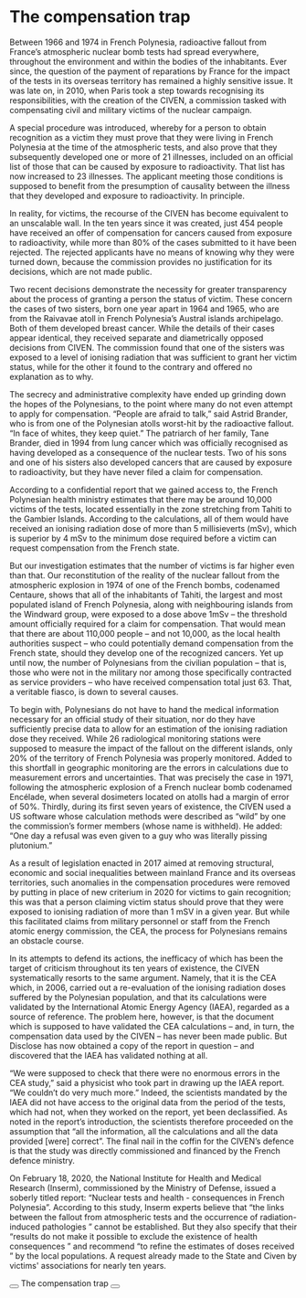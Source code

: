 # The compensation trap


Between 1966 and 1974 in French Polynesia, radioactive fallout from France’s atmospheric nuclear bomb tests had spread everywhere, throughout the environment and within the bodies of the inhabitants. Ever since, the question of the payment of reparations by France for the impact of the tests in its overseas territory has remained a highly sensitive issue. It was late on, in 2010, when Paris took a step towards recognising its responsibilities, with the creation of the CIVEN, a commission tasked with compensating civil and military victims of the nuclear campaign. 

A special procedure was introduced, whereby for a person to obtain recognition as a victim they must prove that they were living in French Polynesia at the time of the atmospheric tests, and also prove that they subsequently developed one or more of 21 illnesses, included on an official list of those that can be caused by exposure to radioactivity. That list has now increased to 23 illnesses. The applicant meeting those conditions is supposed to benefit from the presumption of causality between the illness that they developed and exposure to radioactivity. In principle. 

In reality, for victims, the recourse of the CIVEN has become equivalent to an unscalable wall. In the ten years since it was created, just 454 people have received an offer of compensation for cancers caused from exposure to radioactivity, while more than 80% of the cases submitted to it have been rejected. The rejected applicants have no means of knowing why they were turned down, because the commission provides no justification for its decisions, which are not made public.

Two recent decisions demonstrate the necessity for greater transparency about the process of granting a person the status of victim. These concern the cases of two sisters, born one year apart in 1964 and 1965, who are from the Raivavae atoll in French Polynesia’s Austral islands archipelago. Both of them developed breast cancer. While the details of their cases appear identical, they received separate and diametrically opposed decisions from CIVEN. The commission found that one of the sisters was exposed to a level of ionising radiation that was sufficient to grant her victim status, while for the other it found to the contrary and offered no explanation as to why.    

The secrecy and administrative complexity have ended up grinding down the hopes of the Polynesians, to the point where many do not even attempt to apply for compensation. “People are afraid to talk,” said Astrid Brander, who is from one of the Polynesian atolls worst-hit by the radioactive fallout. “In face of whites, they keep quiet.” The patriarch of her family, Tane Brander, died in 1994 from lung cancer which was officially recognised as having developed as a consequence of the nuclear tests. Two of his sons and one of his sisters also developed cancers that are caused by exposure to radioactivity, but they have never filed a claim for compensation. 

According to a confidential report that we gained access to, the French Polynesian health ministry estimates that there may be around 10,000 victims of the tests, located essentially in the zone stretching from Tahiti to the Gambier Islands. According to the calculations, all of them would have received an ionising radiation dose of more than 5 millisieverts (mSv), which is superior by 4 mSv to the minimum dose required before a victim can request compensation from the French state. 

But our investigation estimates that the number of victims is far higher even than that. Our reconstitution of the reality of the nuclear fallout from the atmospheric explosion in 1974 of one of the French bombs, codenamed Centaure, shows that all of the inhabitants of Tahiti, the largest and most populated island of French Polynesia, along with neighbouring islands from the Windward group, were exposed to a dose above 1mSv – the threshold amount officially required for a claim for compensation. That would mean that there are about 110,000 people – and not 10,000, as the local health authorities suspect – who could potentially demand compensation from the French state, should they develop one of the recognized cancers. Yet up until now, the number of Polynesians from the civilian population – that is, those who were not in the military nor among those specifically contracted as service providers – who have received compensation total just 63. That, a veritable fiasco, is down to several causes.

To begin with, Polynesians do not have to hand the medical information necessary for an official study of their situation, nor do they have sufficiently precise data to allow for an estimation of the ionising radiation dose they received. While 26 radiological monitoring stations were supposed to measure the impact of the fallout on the different islands, only 20% of the territory of French Polynesia was properly monitored. Added to this shortfall in geographic monitoring are the errors in calculations due to measurement errors and uncertainties. That was precisely the case in 1971, following the atmospheric explosion of a French nuclear bomb codenamed Encélade, when several dosimeters located on atolls had a margin of error of 50%. Thirdly, during its first seven years of existence, the CIVEN used a US software whose calculation methods were described as “wild” by one the commission’s former members (whose name is withheld). He added: “One day a refusal was even given to a guy who was literally pissing plutonium.”

As a result of legislation enacted in 2017 aimed at removing structural, economic and social inequalities between mainland France and its overseas territories, such anomalies in the compensation procedures were removed by putting in place of new criterium in 2020 for victims to gain recognition; this was that a person claiming victim status should prove that they were exposed to ionising radiation of more than 1 mSV in a given year. But while this facilitated claims from military personnel or staff from the French atomic energy commission, the CEA, the process for Polynesians remains an obstacle course. 

In its attempts to defend its actions, the inefficacy of which has been the target of criticism throughout its ten years of existence, the CIVEN systematically resorts to the same argument. Namely, that it is the CEA which, in 2006, carried out a re-evaluation of the ionising radiation doses suffered by the Polynesian population, and that its calculations were validated by the International Atomic Energy Agency (IAEA), regarded as a source of reference. The problem here, however, is that the document which is supposed to have validated the CEA calculations – and, in turn, the compensation data used by the CIVEN – has never been made public. But Disclose has now obtained a copy of the report in question – and discovered that the IAEA has validated nothing at all. 

“We were supposed to check that there were no enormous errors in the CEA study,” said a physicist who took part in drawing up the IAEA report. “We couldn’t do very much more.” Indeed, the scientists mandated by the IAEA did not have access to the original data from the period of the tests, which had not, when they worked on the report, yet been declassified. As noted in the report’s introduction, the scientists therefore proceeded on the assumption that “all the information, all the calculations and all the data provided [were] correct”. The final nail in the coffin for the CIVEN’s defence is that the study was directly commissioned and financed by the French defence ministry.

On February 18, 2020, the National Institute for Health and Medical Research (Inserm), commissioned by the Ministry of Defense, issued a soberly titled report: “Nuclear tests and health - consequences in French Polynesia”. According to this study, Inserm experts believe that “the links between the fallout from atmospheric tests and the occurrence of radiation-induced pathologies ” cannot be established. But they also specify that their “results do not make it possible to exclude the existence of health consequences ” and recommend “to refine the estimates of doses received ” by the local populations. A request already made to the State and Civen by victims' associations for nearly ten years.

<div class="story-navigator">
  <button class="story-navigator__btn" data-navigate="/investigation/moruroa-files">
    <svg class="story-navigator__icon" xmlns="http://www.w3.org/2000/svg" viewBox="0 0 492 492">
      <path
        d="M198.608 246.104L382.664 62.04c5.068-5.056 7.856-11.816 7.856-19.024 0-7.212-2.788-13.968-7.856-19.032l-16.128-16.12C361.476 2.792 354.712 0 347.504 0s-13.964 2.792-19.028 7.864L109.328 227.008c-5.084 5.08-7.868 11.868-7.848 19.084-.02 7.248 2.76 14.028 7.848 19.112l218.944 218.932c5.064 5.072 11.82 7.864 19.032 7.864 7.208 0 13.964-2.792 19.032-7.864l16.124-16.12c10.492-10.492 10.492-27.572 0-38.06L198.608 246.104z"
      />
    </svg>
  </button>
  <span class="story-navigator__label">The compensation trap</span>
  <button class="story-navigator__btn" data-navigate="/investigation/findings-of-investigation">
    <svg class="story-navigator__icon" xmlns="http://www.w3.org/2000/svg" viewBox="0 0 492.004 492.004">
      <path
        d="M382.678 226.804L163.73 7.86C158.666 2.792 151.906 0 144.698 0s-13.968 2.792-19.032 7.86l-16.124 16.12c-10.492 10.504-10.492 27.576 0 38.064L293.398 245.9l-184.06 184.06c-5.064 5.068-7.86 11.824-7.86 19.028 0 7.212 2.796 13.968 7.86 19.04l16.124 16.116c5.068 5.068 11.824 7.86 19.032 7.86s13.968-2.792 19.032-7.86L382.678 265c5.076-5.084 7.864-11.872 7.848-19.088.016-7.244-2.772-14.028-7.848-19.108z"
      />
    </svg>
  </button>
</div>
